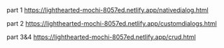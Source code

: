 part 1  https://lighthearted-mochi-8057ed.netlify.app/nativedialog.html

part 2  https://lighthearted-mochi-8057ed.netlify.app/customdialogs.html

part 3&4 https://lighthearted-mochi-8057ed.netlify.app/crud.html
